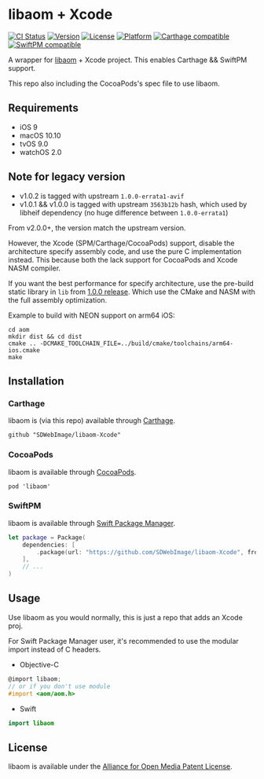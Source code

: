 # libaom + Xcode

[![CI Status](http://img.shields.io/travis/SDWebImage/libaom-Xcode.svg?style=flat)](https://travis-ci.com/SDWebImage/libaom-Xcode)
[![Version](https://img.shields.io/cocoapods/v/libaom.svg?style=flat)](http://cocoapods.org/pods/libaom)
[![License](https://img.shields.io/cocoapods/l/libaom.svg?style=flat)](http://cocoapods.org/pods/libaom)
[![Platform](https://img.shields.io/cocoapods/p/libaom.svg?style=flat)](http://cocoapods.org/pods/libaom)
[![Carthage compatible](https://img.shields.io/badge/Carthage-compatible-4BC51D.svg?style=flat)](https://github.com/SDWebImage/libaom-Xcode)
[![SwiftPM compatible](https://img.shields.io/badge/SwiftPM-compatible-brightgreen.svg)](https://swift.org/package-manager/)

A wrapper for [libaom](https://aomedia.googlesource.com/aom/) + Xcode project.
This enables Carthage && SwiftPM support.

This repo also including the CocoaPods's spec file to use libaom.

## Requirements

+ iOS 9
+ macOS 10.10
+ tvOS 9.0
+ watchOS 2.0

## Note for legacy version

+ v1.0.2 is tagged with upstream `1.0.0-errata1-avif`
+ v1.0.1 && v1.0.0 is tagged with upstream `3563b12b` hash, which used by libheif dependency (no huge difference between `1.0.0-errata1`)

From v2.0.0+, the version match the upstream version.

However, the Xcode (SPM/Carthage/CocoaPods) support, disable the architecture specify assembly code, and use the pure C implementation instead. This because both the lack support for CocoaPods and Xcode NASM compiler.

If you want the best performance for specify architecture, use the pre-build static library in `lib` from [1.0.0 release](https://github.com/SDWebImage/libaom-Xcode/releases/tag/1.0.0). Which use the CMake and NASM with the full assembly optimization.

Example to build with NEON support on arm64 iOS:

```
cd aom
mkdir dist && cd dist
cmake .. -DCMAKE_TOOLCHAIN_FILE=../build/cmake/toolchains/arm64-ios.cmake
make
```

## Installation

### Carthage

libaom is (via this repo) available through [Carthage](https://github.com/Carthage/Carthage).

```
github "SDWebImage/libaom-Xcode"
```

### CocoaPods

libaom is available through [CocoaPods](https://github.com/CocoaPods/CocoaPods).

```
pod 'libaom'
```

### SwiftPM

libaom is available through [Swift Package Manager](https://img.shields.io/badge/SwiftPM-compatible-brightgreen.svg).

```swift
let package = Package(
    dependencies: [
        .package(url: "https://github.com/SDWebImage/libaom-Xcode", from: "1.0.2")
    ],
    // ...
)
```

## Usage

Use libaom as you would normally, this is just a repo that adds an Xcode proj.

For Swift Package Manager user, it's recommended to use the modular import instead of C headers.

+ Objective-C

```objective-c
@import libaom;
// or if you don't use module
#import <aom/aom.h>
```

+ Swift

```swift
import libaom
```

## License

libaom is available under the [Alliance for Open Media Patent License](https://aomedia.org/license/software-license/).


